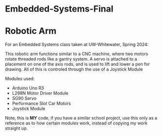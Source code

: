 # Embedded-Systems-Final
<body>
  <h1>Robotic Arm</h1>
  <section>
    <p>For an Embedded Systems class taken at UW-Whitewater, Spring 2024:</p>
    <p>This robotic arm functions similar to a CNC machine, where two motors rotate threaded rods like a gantry system. A servo is attached to a placement on one of the axis rods, and is used to lift and lower a pen for drawing. All of this is controled through the use of a Joystick Module</p>
    <p>Modules used:</p>
    <ul>
      <li>Arduino Uno R3</li>
      <li>L298N Motor Driver Module</li>
      <li>SG90 Servo</li>
      <li>Performance Slot Car Motors</li>
      <li>Joystick Module</li>
    </ul>
  </section>
    <p>Note, this is <b>MY</b> code, if you have a similar school project, use this only as a reference as to how certain modules work, instead of copying my work straight up.</p>    
</body>
